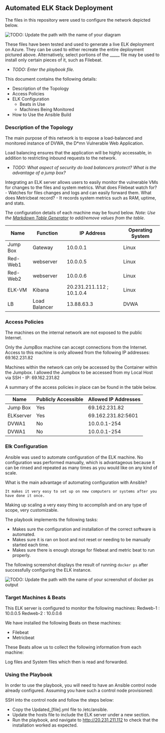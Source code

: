 ## Automated ELK Stack Deployment

The files in this repository were used to configure the network depicted below.

![TODO: Update the path with the name of your diagram](Images/diagram_filename.png)

These files have been tested and used to generate a live ELK deployment on Azure. They can be used to either recreate the entire deployment pictured above. Alternatively, select portions of the _____ file may be used to install only certain pieces of it, such as Filebeat.

  - _TODO: Enter the playbook file._

This document contains the following details:
- Description of the Topology
- Access Policies
- ELK Configuration
  - Beats in Use
  - Machines Being Monitored
- How to Use the Ansible Build


### Description of the Topology

The main purpose of this network is to expose a load-balanced and monitored instance of DVWA, the D*mn Vulnerable Web Application.

Load balancing ensures that the application will be highly accessable, in addition to restricting inbound requests to the network.
- _TODO: What aspect of security do load balancers protect? What is the advantage of a jump box?_

Integrating an ELK server allows users to easily monitor the vulnerable VMs for changes to the files and system metrics.
What does Filebeat watch for? - Watches for files changes and logs and can easily forward them.
What does Metricbeat record?  - It records system metrics such as RAM, uptime, and stats.

The configuration details of each machine may be found below.
_Note: Use the [Markdown Table Generator](http://www.tablesgenerator.com/markdown_tables) to add/remove values from the table_.

| Name     | Function     | IP Address                | Operating System |
|----------|--------------|---------------------------|------------------|
| Jump Box | Gateway      | 10.0.0.1                  | Linux            |
| Red-Web1 | webserver    | 10.0.0.5                  | Linux            |
| Red-Web2 | webserver    | 10.0.0.6                  | Linux            |
| ELK-VM   | Kibana       | 20.231.211.112 ; 10.1.0.4 | Linux            |
| LB       | Load Balancer| 13.88.63.3                |    DVWA          |

### Access Policies

The machines on the internal network are not exposed to the public Internet. 

Only the JumpBox machine can accept connections from the Internet. Access to this machine is only allowed from the following IP addresses: 
69.162.231.82

Machines within the network can only be accessed by the Container within the Jumpbox.
I allowed the Jumpbox to be accessed from my Local Host via SSH - IP: 69.162.231.82 

A summary of the access policies in place can be found in the table below.

| Name     | Publicly Accessible | Allowed IP Addresses |
|----------|---------------------|----------------------|
| Jump Box | Yes                 | 69.162.231.82        |
| ELKserver| Yes                 | 69.162.231.82:5601   |
| DVWA1    | No                  | 10.0.0.1-254         |
| DVWA1    | No                  | 10.0.0.1-254         |



### Elk Configuration

Ansible was used to automate configuration of the ELK machine. No configuration was performed manually, which is advantageous because it can be rinsed
and repeated as many times as you would like on any kind of scale.

What is the main advantage of automating configuration with Ansible?
	
	It makes it very easy to set up on new computers or systems after you have done it once.
Making up scaling a very easy thing to accomplish and on any type of scope, very customizable.

The playbook implements the following tasks:
- Makes sure the configuration and installation of the correct software is automated.
- Makes sure it is ran on boot and not reset or needing to be manually started each time.
- Makes sure there is enough storage for filebeat and metric beat to run properly.

The following screenshot displays the result of running `docker ps` after successfully configuring the ELK instance.

![TODO: Update the path with the name of your screenshot of docker ps output](Images/docker_ps_output.png)

### Target Machines & Beats
This ELK server is configured to monitor the following machines:
Redweb-1 : 10.0.0.5
Redweb-2 : 10.0.0.6

We have installed the following Beats on these machines:

- Filebeat
- Metricbeat

These Beats allow us to collect the following information from each machine:

Log files and System files which then is read and forwarded.

### Using the Playbook
In order to use the playbook, you will need to have an Ansible control node already configured. Assuming you have such a control node provisioned: 

SSH into the control node and follow the steps below:
- Copy the Updated_[file].yml file to /etc/ansible.
- Update the hosts file to include the ELK server under a new section.
- Run the playbook, and navigate to http://20.231.211.112 to check that the installation worked as expected.
